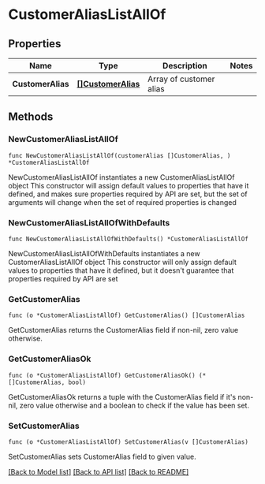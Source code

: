 # CustomerAliasListAllOf

## Properties

Name | Type | Description | Notes
------------ | ------------- | ------------- | -------------
**CustomerAlias** | [**[]CustomerAlias**](CustomerAlias.md) | Array of customer alias | 

## Methods

### NewCustomerAliasListAllOf

`func NewCustomerAliasListAllOf(customerAlias []CustomerAlias, ) *CustomerAliasListAllOf`

NewCustomerAliasListAllOf instantiates a new CustomerAliasListAllOf object
This constructor will assign default values to properties that have it defined,
and makes sure properties required by API are set, but the set of arguments
will change when the set of required properties is changed

### NewCustomerAliasListAllOfWithDefaults

`func NewCustomerAliasListAllOfWithDefaults() *CustomerAliasListAllOf`

NewCustomerAliasListAllOfWithDefaults instantiates a new CustomerAliasListAllOf object
This constructor will only assign default values to properties that have it defined,
but it doesn't guarantee that properties required by API are set

### GetCustomerAlias

`func (o *CustomerAliasListAllOf) GetCustomerAlias() []CustomerAlias`

GetCustomerAlias returns the CustomerAlias field if non-nil, zero value otherwise.

### GetCustomerAliasOk

`func (o *CustomerAliasListAllOf) GetCustomerAliasOk() (*[]CustomerAlias, bool)`

GetCustomerAliasOk returns a tuple with the CustomerAlias field if it's non-nil, zero value otherwise
and a boolean to check if the value has been set.

### SetCustomerAlias

`func (o *CustomerAliasListAllOf) SetCustomerAlias(v []CustomerAlias)`

SetCustomerAlias sets CustomerAlias field to given value.



[[Back to Model list]](../README.md#documentation-for-models) [[Back to API list]](../README.md#documentation-for-api-endpoints) [[Back to README]](../README.md)


